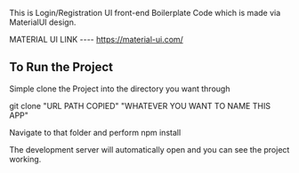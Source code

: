 This is Login/Registration UI front-end Boilerplate Code which is made via MaterialUI design.

MATERIAL UI LINK ---- https://material-ui.com/

## To Run the Project

Simple clone the Project into the directory you want through

git clone "URL PATH COPIED" "WHATEVER YOU WANT TO NAME THIS APP"

Navigate to that folder and perform
npm install

The development server will automatically open and you can see the project working.


